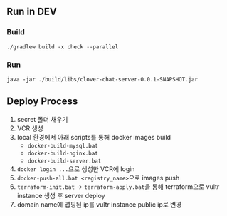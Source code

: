 ## Run in DEV

### Build

```shell
./gradlew build -x check --parallel
```

### Run

```shell
java -jar ./build/libs/clover-chat-server-0.0.1-SNAPSHOT.jar
```


## Deploy Process

1. secret 폴더 채우기
2. VCR 생성
3. local 환경에서 아래 scripts를 통해 docker images build
   - `docker-build-mysql.bat`
   - `docker-build-nginx.bat`
   - `docker-build-server.bat`
4. `docker login ...`으로 생성한 VCR에 login
5. `docker-push-all.bat <registry_name>`으로 images push
6. `terraform-init.bat` → `terraform-apply.bat`을 통해 terraform으로 vultr instance 생성 후 server deploy
7. domain name에 맵핑된 ip를 vultr instance public ip로 변경
